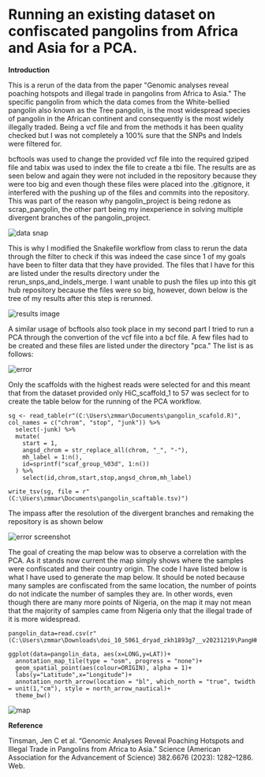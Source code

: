 # Running an existing dataset on confiscated pangolins from Africa and Asia for a PCA. 
**Introduction**


This is a rerun of the data from the paper "Genomic analyses reveal poaching hotspots and illegal trade in pangolins from Africa to Asia." The specific pangolin from which the data comes from the White-bellied pangolin also known as the Tree pangolin, is the most widespread species of pangolin in the African continent and consequently is the most widely illegally traded. 
Being a vcf file and from the methods it has been quality checked but I was not completely a 100% sure that the SNPs and Indels were filtered for.


bcftools was used to change the provided vcf file into the required gziped file and tabix was used to index the file to create a tbi file. The results are as seen below and again they were not included in the repository because they were too big and even though these files were placed into the .gitignore, it interfered with the pushing up of the files and commits into the repository. This was part of the reason why pangolin_project is being redone as scrap_pangolin, the other part being my inexperience in solving multiple divergent branches of the pangolin_project. 

![data snap](https://github.com/leezhimeimaria/scrap-pangolin/assets/157052567/c82bdc42-53b2-48a0-8b00-5ab347ffd0d3)

This is why I modified the Snakefile workflow from class to rerun the data through the filter to check if this was indeed the case since 1 of my goals have been to filter data that they have provided. 
The files that I have for this are listed under the results directory under the rerun_snps_and_indels_merge. I want unable to push the files up into this git hub repository because the files were so big, however, down below is the tree of my results after this step is rerunned. 

![results image](https://github.com/leezhimeimaria/scrap-pangolin/assets/157052567/56fbfeb3-1a2d-49f6-8336-b1c3d6fcfd72)

A similar usage of bcftools also took place in my second part I tried to run a PCA through the convertion of the vcf file into a bcf file. A few files had to be created and these files are listed under the directory "pca." The list is as follows: 

![error](https://github.com/leezhimeimaria/scrap-pangolin/assets/157052567/206cdd69-aa78-412a-a9b9-3e5702fb620a)

Only the scaffolds with the highest reads were selected for and this meant that from the dataset provided only HiC_scaffold_1 to 57 was seclect for to create the table below for the running of the PCA workflow. 

```{r}
sg <- read_table(r"(C:\Users\zmmar\Documents\pangolin_scafold.R)", col_names = c("chrom", "stop", "junk")) %>% 
  select(-junk) %>%
  mutate(
    start = 1, 
    angsd_chrom = str_replace_all(chrom, "_", "-"), 
    mh_label = 1:n(), 
    id=sprintf("scaf_group_%03d", 1:n()) 
  ) %>%
    select(id,chrom,start,stop,angsd_chrom,mh_label)

write_tsv(sg, file = r"(C:\Users\zmmar\Documents\pangolin_scaftable.tsv)")
```
The impass after the resolution of the divergent branches and remaking the repository is as shown below

![error screenshot](https://github.com/leezhimeimaria/scrap-pangolin/assets/157052567/c8c460ea-e98e-445e-8d1a-c366b65074b7)


The goal of creating the map below was to observe a correlation with the PCA. As it stands now current the map simply shows where the samples were confiscated and their country origin. The code I have listed below is what I have used to generate the map below. It should be noted because many samples are confiscated from the same location, the number of points do not indicate the number of samples they are. In other words, even though there are many more points of Nigeria, on the map it may not mean that the majority of samples came from Nigeria only that the illegal trade of it is more widespread. 

```{r}
pangolin_data=read.csv(r"(C:\Users\zmmar\Downloads\doi_10_5061_dryad_zkh1893g7__v20231219\PangHKsamples2.csv)")

ggplot(data=pangolin_data, aes(x=LONG,y=LAT))+
  annotation_map_tile(type = "osm", progress = "none")+
  geom_spatial_point(aes(colour=ORIGIN), alpha = 1)+
  labs(y="Latitude",x="Longitude")+
  annotation_north_arrow(location = "bl", which_north = "true", twidth = unit(1,"cm"), style = north_arrow_nautical)+
  theme_bw()
```

![map](https://github.com/leezhimeimaria/scrap-pangolin/assets/157052567/33de761f-55a8-4e28-bef9-3b47efbe0278)


**Reference**

Tinsman, Jen C et al. “Genomic Analyses Reveal Poaching Hotspots and Illegal Trade in Pangolins from Africa to Asia.” Science (American Association for the Advancement of Science) 382.6676 (2023): 1282–1286. Web.


